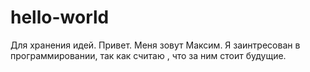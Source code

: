 # hello-world
Для хранения идей.
Привет.
Меня зовут Максим. Я заинтресован в программировании, так как считаю , что за ним стоит будущие.
